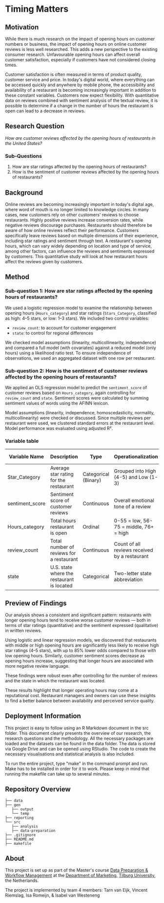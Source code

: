 # Timing Matters

## Motivation

While there is much research on the impact of opening hours on customer numbers or business, the impact of opening hours on online customer reviews is less well researched. This adds a new perspective to the existing consumer research. Unfavourable opening hours can affect overall customer satisfaction, especially if customers have not considered closing times.

Customer satisfaction is often measured in terms of product quality, customer service and price. In today's digital world, where everything can be accessed quickly and anywhere by mobile phone, the accessibility and availability of a restaurant is becoming increasingly important in addition to these constant variables. Customers now expect flexibility. With quantitative data on reviews combined with sentiment analysis of the textual review, it is possible to determine if a change in the number of hours the restaurant is open can lead to a decrease in reviews.

## Research Question

*How are customer reviews affected by the opening hours of restaurants in the United States?*

### Sub-Questions

1.  How are star ratings affected by the opening hours of restaurants?
2.  How is the sentiment of customer reviews affected by the opening hours of restaurants?

## Background

Online reviews are becoming increasingly important in today's digital age, where word of mouth is no longer limited to knowledge circles. In many cases, new customers rely on other customers' reviews to choose restaurants. Highly positive reviews increase conversion rates, while negative reviews discourage purchases. Restaurants should therefore be aware of how online reviews reflect their performance. Customers specifically leave reviews based on multiple dimensions of their experience, including star ratings and sentiment through text. A restaurant's opening hours, which can vary widely depending on location and type of service, among other factors, can influence the reviews and sentiments expressed by customers. This quantitative study will look at how restaurant hours affect the reviews given by customers.

## Method

### Sub-question 1: How are star ratings affected by the opening hours of restaurants?

We used a logistic regression model to examine the relationship between opening hours (`Hours_category`) and star ratings (`Stars_Category`, classified as high: 4–5 stars, or low: 1–3 stars). We included two control variables:

-   `review_count`: to account for customer engagement
-   `state`: to control for regional differences

We checked model assumptions (linearity, multicollinearity, independence) and compared a full model (with covariates) against a reduced model (only hours) using a likelihood ratio test. To ensure independence of observations, we used an aggregated dataset with one row per restaurant.

### Sub-question 2: How is the sentiment of customer reviews affected by the opening hours of restaurants?

We applied an OLS regression model to predict the `sentiment_score` of customer reviews based on `Hours_category`, again controlling for `review_count` and `state`. Sentiment scores were calculated by summing sentiment values of words using the AFINN lexicon.

Model assumptions (linearity, independence, homoscedasticity, normality, multicollinearity) were checked or discussed. Since multiple reviews per restaurant were used, we clustered standard errors at the restaurant level. Model performance was evaluated using adjusted R².

### Variable table

| Variable Name   | Description                                | Type                 | Operationalization                            | Possible Values             |
|---------------|---------------|---------------|---------------|---------------|
| Star_Category   | Average star rating for the restaurant     | Categorical (Binary) | Grouped into High (4-5) and Low (1-3)         | High, Low                   |
| sentiment_score | Sentiment score of customer reviews        | Continuous           | Overall emotional tone of a review            | Numbers from -64 to 136     |
| Hours_category  | Total hours restaurant is open             | Ordinal              | 0-55 = low, 56-75 = middle, 76+ = high        | Low, middle, high           |
| review_count    | Total number of reviews for a restaurant   | Continuous           | Count of all reviews received by a restaurant | Numbers from 5 to 4,876     |
| state           | U.S. state where the restaurant is located | Categorical          | Two-letter state abbreviation                 | Any U.S. state abbreviation |

## Preview of Findings

Our analysis shows a consistent and significant pattern: restaurants with longer opening hours tend to receive worse customer reviews — both in terms of star ratings (quantitative) and the sentiment expressed (qualitative) in written reviews.

Using logistic and linear regression models, we discovered that restaurants with middle or high opening hours are significantly less likely to receive high star ratings (4–5 stars), with up to 85% lower odds compared to those with low opening hours. Similarly, customer sentiment scores decrease as opening hours increase, suggesting that longer hours are associated with more negative review language.

These findings were robust even after controlling for the number of reviews and the state in which the restaurant was located.

These results highlight that longer operating hours may come at a reputational cost. Restaurant managers and owners can use these insights to find a better balance between availability and perceived service quality.

## Deployment Information

This project is easy to follow using an R Markdown document in the src folder. This document clearly presents the overview of our research, the research questions and the methodology. All the necessary packages are loaded and the datasets can be found in the data folder. The data is stored via Google Drive and can be opened using RStudio. The code to create the necessary visualisations and statistical analysis is also included.

To run the entire project, type "make" in the command prompt and run. Make has to be installed in order for it to work. Please keep in mind that running the makefile can take up to several minutes.

## Repository Overview

```         
├── data
├── gen
   ├── output
   └── temp
├── reporting
└── src
   ├── analysis
   ├── data-preparation
├── .gitignore
├── README.md
├── makefile
```

## About

This project is set up as part of the Master's course [Data Preparation & Workflow Management](https://dprep.hannesdatta.com/) at the [Department of Marketing](https://www.tilburguniversity.edu/about/schools/economics-and-management/organization/departments/marketing), [Tilburg University](https://www.tilburguniversity.edu/), the Netherlands.

The project is implemented by team 4 members: Tarn van Eijk, Vincent Riemslag, Isa Romeijn, & Isabel van Westeneng
